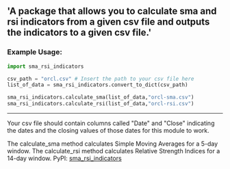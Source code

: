 ## 'A package that allows you to calculate sma and rsi indicators from a given csv file and outputs the indicators to a given csv file.'

### Example Usage:
```Python
import sma_rsi_indicators

csv_path = "orcl.csv" # Insert the path to your csv file here
list_of_data = sma_rsi_indicators.convert_to_dict(csv_path)

sma_rsi_indicators.calculate_sma(list_of_data,"orcl-sma.csv")
sma_rsi_indicators.calculate_rsi(list_of_data,"orcl-rsi.csv")

```
***
Your csv file should contain columns called "Date" and "Close" indicating the dates and the closing values of those dates for this module to work.

The calculate_sma method calculates Simple Moving Averages for a 5-day window.
The calculate_rsi method calculates Relative Strength Indices for a 14-day window.
PyPI: [sma_rsi_indicators](https://pypi.org/project/sma-rsi-indicators/)
